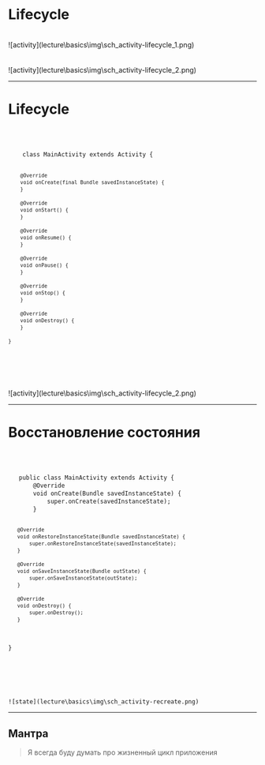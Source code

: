 <!-- .slide: data-transition="fade-out slide-in" -->

# Lifecycle

<br>

<div class="half-left fragment center center-horizontal" data-fragment-index="1">
![activity](lecture\basics\img\sch_activity-lifecycle_1.png)
</div>
<div class="half-right center center-horizontal fragment" data-fragment-index="2">
<br><br>
![activity](lecture\basics\img\sch_activity-lifecycle_2.png)
</div>

------

<!-- .slide: data-transition="fade-in slide-out" -->

# Lifecycle

<br>
<div class="half-left center center-horizontal">
<pre><code class="small" data-trim data-noescape>
    class MainActivity extends Activity {

        @Override
        void onCreate(final Bundle savedInstanceState) {
        }

        @Override
        void onStart() {
        }

        @Override
        void onResume() {
        }

        @Override
        void onPause() {
        }

        @Override
        void onStop() {
        }

        @Override
        void onDestroy() {
        }

    }
</code></pre>
</div>

<div class="half-right center center-horizontal">
<br><br>
![activity](lecture\basics\img\sch_activity-lifecycle_2.png)
</div>

------

# Восстановление состояния

<br>

<div class="half-left center-horizontal fragment" data-fragment-index="2"><pre><code class="small" data-trim data-noescape>
   public class MainActivity extends Activity {
       @Override
       void onCreate(Bundle savedInstanceState) {
           super.onCreate(savedInstanceState);
       }

       @Override
       void onRestoreInstanceState(Bundle savedInstanceState) {
           super.onRestoreInstanceState(savedInstanceState);
       }

       @Override
       void onSaveInstanceState(Bundle outState) {
           super.onSaveInstanceState(outState);
       }

       @Override
       void onDestroy() {
           super.onDestroy();
       }
   }
</code></pre></div>
<div class="half-right center-horizontal fragment" data-fragment-index="1">
    <br><br><br>

    ![state](lecture\basics\img\sch_activity-recreate.png)
</div>

------

<!-- .slide: class="center center-horizontal" -->

## Мантра

<!-- .element: class="fragment fade-out" data-fragment-index="1" -->

> Я всегда буду думать про жизненный цикл приложения

<!-- .element: class="fragment" data-fragment-index="1" style="font-size: 1.5em"-->